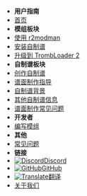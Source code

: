 - **用户指南**
- [首页](./)
- **模组板块**
- [使用 r2modman](installing-r2modman)
- [安装自制谱](installing-songs)
- [升级到 TrombLoader 2](migrating-to-v2)
- **自制谱板块**
- [创作自制谱](creating-charts)
- [谱面制作指导](charting-guidelines)
- [自制谱背景](chart-backgrounds)
- [其他自制谱信息](misc-charting-info)
- [谱面制作常见问题](chart-troubleshooting)
- **开发者**
- [编写模组](writing-mods)
- **其他**
- [常见问题](faq)
- **链接**
- [![Discord](https://icongr.am/simple/discord.svg?colored&size=16)Discord](https://discord.gg/KVzKRsbetJ)
- [![GitHub](https://icongr.am/simple/github.svg?color=808080&size=16)GitHub](https://github.com/tc-mods/TromboneChampModdingWiki)
- [![Translate](https://icongr.am/material/translate.svg?color=808080&size=16)翻译](https://crowdin.com/project/trombone-champ-modding-wiki)
- [关于我们](about)
